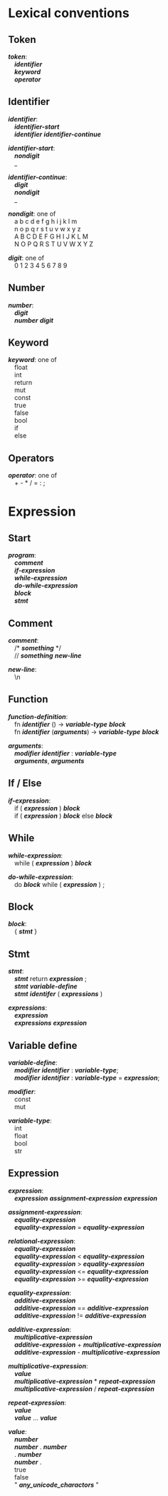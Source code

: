 # Lexical conventions
## Token
<b>*token*</b>:<br>
&emsp;<b>*identifier*</b><br>
&emsp;<b>*keyword*</b><br>
&emsp;<b>*operator*</b><br>

## Identifier
<b>*identifier*</b>:<br>
&emsp;<b>*identifier-start*</b><br>
&emsp;<b>*identifier*</b> <b>*identifier-continue*</b>

<b>*identifier-start*</b>:<br>
&emsp;<b>*nondigit*</b><br>
&emsp;_<br>

<b>*identifier-continue*</b>:<br>
&emsp;<b>*digit*</b><br>
&emsp;<b>*nondigit*</b><br>
&emsp;_<br>

<b>*nondigit*</b>: one of<br>
&emsp;a b c d e f g h i j k l m<br>
&emsp;n o p q r s t u v w x y z<br>
&emsp;A B C D E F G H I J K L M<br>
&emsp;N O P Q R S T U V W X Y Z<br>

<b>*digit*</b>: one of<br>
&emsp;0 1 2 3 4 5 6 7 8 9<br>

## Number
<b>*number*</b>:<br>
&emsp;<b>*digit*</b><br>
&emsp;<b>*number*</b> <b>*digit*</b><br>

## Keyword
<b>*keyword*</b>: one of<br>
&emsp;float<br>
&emsp;int<br>
&emsp;return<br>
&emsp;mut<br>
&emsp;const<br>
&emsp;true<br>
&emsp;false<br>
&emsp;bool<br>
&emsp;if<br>
&emsp;else<br>

## Operators
<b>*operator*</b>: one of<br>
&emsp;+ - * / = : ;<br>

# Expression
## Start
<b>*program*</b>:<br>
&emsp;<b>*comment*</b><br>
&emsp;<b>*if-expression*</b><br>
&emsp;<b>*while-expression*</b><br>
&emsp;<b>*do-while-expression*</b><br>
&emsp;<b>*block*</b><br>
&emsp;<b>*stmt*</b><br>

## Comment
<b>*comment*</b>:<br>
&emsp;/* <b>*something*</b> */<br>
&emsp;// <b>*something*</b> <b>*new-line*</b><br>

<b>*new-line*</b>:<br>
&emsp;\n<br>

## Function
<b>*function-definition*</b>:<br>
&emsp;fn <b>*identifier*</b> () -> <b>*variable-type*</b> <b>*block*</b><br>
&emsp;fn <b>*identifier*</b> (<b>*arguments*</b>) -> <b>*variable-type*</b> <b>*block*</b><br>

<b>*arguments*</b>:<br>
&emsp;<b>*modifier*</b> <b>*identifier*</b> : <b>*variable-type*</b><br>
&emsp;<b>*arguments*</b>, <b>*arguments*</b>

## If / Else
<b>*if-expression*</b>:<br>
&emsp;if ( <b>*expression*</b> ) <b>*block*</b><br>
&emsp;if ( <b>*expression*</b> ) <b>*block*</b> else <b>*block*</b>

## While
<b>*while-expression*</b>:<br>
&emsp;while ( <b>*expression*</b> ) <b>*block*</b><br>

<b>*do-while-expression*</b>:<br>
&emsp;do <b>*block*</b> while ( <b>*expression*</b> ) ;<br>

## Block
<b>*block*</b>:<br>
&emsp;{ <b>*stmt*</b> }

## Stmt
<b>*stmt*</b>:<br>
&emsp;<b>*stmt*</b> return <b>*expression*</b> ;<br>
&emsp;<b>*stmt*</b> <b>*variable-define*</b><br>
&emsp;<b>*stmt*</b> <b>*identifer*</b> ( <b>*expressions*</b> ) <br>

<b>*expressions*</b>:<br>
&emsp;<b>*expression*</b><br>
&emsp;<b>*expressions*</b> <b>*expression*</b>

## Variable define
<b>*variable-define*</b>:<br>
&emsp;<b>*modifier*</b> <b>*identifier*</b> : <b>*variable-type*</b>;<br>
&emsp;<b>*modifier*</b> <b>*identifier*</b> : <b>*variable-type*</b> = <b>*expression*</b>;<br>

<b>*modifier*</b>:<br>
&emsp;const<br>
&emsp;mut<br>

<b>*variable-type*</b>:<br>
&emsp;int<br>
&emsp;float<br>
&emsp;bool<br>
&emsp;str<br>

## Expression
<b>*expression*</b>:<br>
&emsp;<b>*expression*</b> <b>*assignment-expression*</b> <b>*expression*</b><br>

<b>*assignment-expression*</b>:<br>
&emsp;<b>*equality-expression*</b><br>
&emsp;<b>*equality-expression*</b> = <b>*equality-expression*</b><br>

<b>*relational-expression*</b>:<br>
&emsp;<b>*equality-expression*</b><br>
&emsp;<b>*equality-expression*</b> < <b>*equality-expression*</b><br>
&emsp;<b>*equality-expression*</b> > <b>*equality-expression*</b><br>
&emsp;<b>*equality-expression*</b> <= <b>*equality-expression*</b><br>
&emsp;<b>*equality-expression*</b> >= <b>*equality-expression*</b><br>

<b>*equality-expression*</b>:<br>
&emsp;<b>*additive-expression*</b><br>
&emsp;<b>*additive-expression*</b> == <b>*additive-expression*</b><br>
&emsp;<b>*additive-expression*</b> != <b>*additive-expression*</b><br>

<b>*additive-expression*</b>:<br>
&emsp;<b>*multiplicative-expression*</b><br>
&emsp;<b>*additive-expression*</b> + <b>*multiplicative-expression*</b><br>
&emsp;<b>*additive-expression*</b> - <b>*multiplicative-expression*</b><br>

<b>*multiplicative-expression*</b>:<br>
&emsp;<b>*value*</b><br>
&emsp;<b>*multiplicative-expression*</b> * <b>*repeat-expression*</b><br>
&emsp;<b>*multiplicative-expression*</b> / <b>*repeat-expression*</b><br>

<b>*repeat-expression*</b>:<br>
&emsp;<b>*value*</b><br>
&emsp;<b>*value*</b> ... <b>*value*</b><br>

<b>*value*</b>:<br>
&emsp;<b>*number*</b><br>
&emsp;<b>*number*</b> . <b>*number*</b><br>
&emsp;. <b>*number*</b><br>
&emsp;<b>*number*</b> .<br>
&emsp;true<br>
&emsp;false<br>
&emsp;" <b>*any_unicode_charactors*</b> "<br>